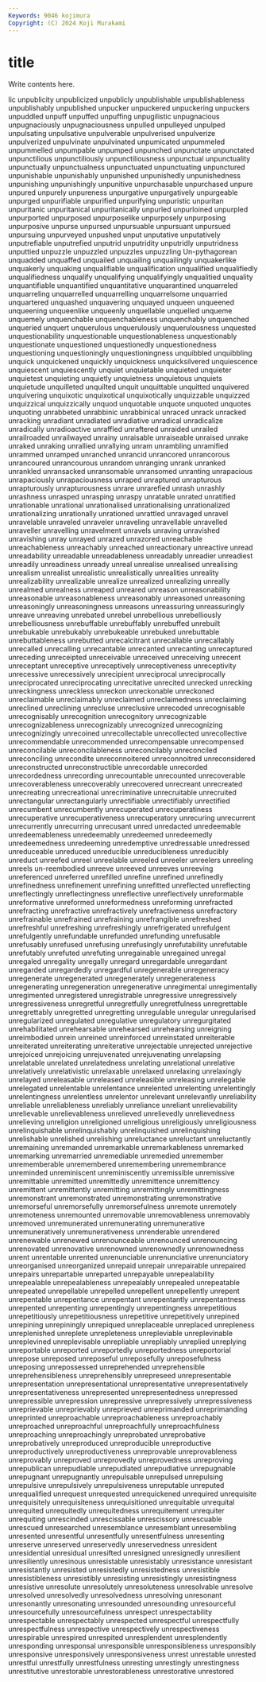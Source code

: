 ```yaml
---
Keywords: 9046 kojimura
Copyright: (C) 2024 Koji Murakami
---
```


# title

Write contents here.



lic unpublicity unpublicized unpublicly unpublishable unpublishableness unpublishably
unpublished unpucker unpuckered unpuckering unpuckers unpuddled unpuff unpuffed unpuffing unpugilistic
unpugnacious unpugnaciously unpugnaciousness unpulled unpulleyed unpulped unpulsating unpulsative unpulverable unpulverised
unpulverize unpulverized unpulvinate unpulvinated unpumicated unpummeled unpummelled unpumpable unpumped unpunched
unpunctate unpunctated unpunctilious unpunctiliously unpunctiliousness unpunctual unpunctuality unpunctually unpunctualness unpunctuated
unpunctuating unpunctured unpunishable unpunishably unpunished unpunishedly unpunishedness unpunishing unpunishingly unpunitive
unpurchasable unpurchased unpure unpured unpurely unpureness unpurgative unpurgatively unpurgeable unpurged
unpurifiable unpurified unpurifying unpuristic unpuritan unpuritanic unpuritanical unpuritanically unpurled unpurloined
unpurpled unpurported unpurposed unpurposelike unpurposely unpurposing unpurposive unpurse unpursed unpursuable
unpursuant unpursued unpursuing unpurveyed unpushed unput unputative unputatively unputrefiable unputrefied
unputrid unputridity unputridly unputridness unputtied unpuzzle unpuzzled unpuzzles unpuzzling Un-pythagorean
unquadded unquaffed unquailed unquailing unquailingly unquakerlike unquakerly unquaking unqualifiable unqualification
unqualified unqualifiedly unqualifiedness unqualify unqualifying unqualifyingly unqualitied unquality unquantifiable unquantified
unquantitative unquarantined unquarreled unquarreling unquarrelled unquarrelling unquarrelsome unquarried unquartered unquashed
unquavering unquayed unqueen unqueened unqueening unqueenlike unqueenly unquellable unquelled unqueme
unquemely unquenchable unquenchableness unquenchably unquenched unqueried unquert unquerulous unquerulously unquerulousness
unquested unquestionability unquestionable unquestionableness unquestionably unquestionate unquestioned unquestionedly unquestionedness unquestioning
unquestioningly unquestioningness unquibbled unquibbling unquick unquickened unquickly unquickness unquicksilvered unquiescence
unquiescent unquiescently unquiet unquietable unquieted unquieter unquietest unquieting unquietly unquietness
unquietous unquiets unquietude unquilleted unquilted unquit unquittable unquitted unquivered unquivering
unquixotic unquixotical unquixotically unquizzable unquizzed unquizzical unquizzically unquod unquotable unquote
unquoted unquotes unquoting unrabbeted unrabbinic unrabbinical unraced unrack unracked unracking
unradiant unradiated unradiative unradical unradicalize unradically unradioactive unraffled unraftered unraided
unrailed unrailroaded unrailwayed unrainy unraisable unraiseable unraised unrake unraked unraking
unrallied unrallying unram unrambling unramified unrammed unramped unranched unrancid unrancored
unrancorous unrancoured unrancourous unrandom unranging unrank unranked unrankled unransacked unransomable
unransomed unranting unrapacious unrapaciously unrapaciousness unraped unraptured unrapturous unrapturously unrapturousness
unrare unrarefied unrash unrashly unrashness unrasped unrasping unraspy unratable unrated
unratified unrationable unrational unrationalised unrationalising unrationalized unrationalizing unrationally unrationed unrattled
unravaged unravel unravelable unraveled unraveler unraveling unravellable unravelled unraveller unravelling
unravelment unravels unraving unravished unravishing unray unrayed unrazed unrazored unreachable
unreachableness unreachably unreached unreactionary unreactive unread unreadability unreadable unreadableness unreadably
unreadier unreadiest unreadily unreadiness unready unreal unrealise unrealised unrealising unrealism
unrealist unrealistic unrealistically unrealities unreality unrealizability unrealizable unrealize unrealized unrealizing
unreally unrealmed unrealness unreaped unreared unreason unreasonability unreasonable unreasonableness unreasonably
unreasoned unreasoning unreasoningly unreasoningness unreasons unreassuring unreassuringly unreave unreaving unrebated
unrebel unrebellious unrebelliously unrebelliousness unrebuffable unrebuffably unrebuffed unrebuilt unrebukable unrebukably
unrebukeable unrebuked unrebuttable unrebuttableness unrebutted unrecalcitrant unrecallable unrecallably unrecalled unrecalling
unrecantable unrecanted unrecanting unrecaptured unreceding unreceipted unreceivable unreceived unreceiving unrecent
unreceptant unreceptive unreceptively unreceptiveness unreceptivity unrecessive unrecessively unrecipient unreciprocal unreciprocally
unreciprocated unreciprocating unrecitative unrecited unrecked unrecking unreckingness unreckless unreckon unreckonable
unreckoned unreclaimable unreclaimably unreclaimed unreclaimedness unreclaiming unreclined unreclining unrecluse unreclusive
unrecoded unrecognisable unrecognisably unrecognition unrecognitory unrecognizable unrecognizableness unrecognizably unrecognized unrecognizing
unrecognizingly unrecoined unrecollectable unrecollected unrecollective unrecommendable unrecommended unrecompensable unrecompensed unreconcilable
unreconcilableness unreconcilably unreconciled unreconciling unrecondite unreconnoitered unreconnoitred unreconsidered unreconstructed unreconstructible
unrecordable unrecorded unrecordedness unrecording unrecountable unrecounted unrecoverable unrecoverableness unrecoverably unrecovered
unrecreant unrecreated unrecreating unrecreational unrecriminative unrecruitable unrecruited unrectangular unrectangularly unrectifiable
unrectifiably unrectified unrecumbent unrecumbently unrecuperated unrecuperatiness unrecuperative unrecuperativeness unrecuperatory unrecuring
unrecurrent unrecurrently unrecurring unrecusant unred unredacted unredeemable unredeemableness unredeemably unredeemed
unredeemedly unredeemedness unredeeming unredemptive unredressable unredressed unreduceable unreduced unreducible unreducibleness
unreducibly unreduct unreefed unreel unreelable unreeled unreeler unreelers unreeling unreels
un-reembodied unreeve unreeved unreeves unreeving unreferenced unreferred unrefilled unrefine unrefined
unrefinedly unrefinedness unrefinement unrefining unrefitted unreflected unreflecting unreflectingly unreflectingness unreflective
unreflectively unreformable unreformative unreformed unreformedness unreforming unrefracted unrefracting unrefractive unrefractively
unrefractiveness unrefractory unrefrainable unrefrained unrefraining unrefrangible unrefreshed unrefreshful unrefreshing unrefreshingly
unrefrigerated unrefulgent unrefulgently unrefundable unrefunded unrefunding unrefusable unrefusably unrefused unrefusing
unrefusingly unrefutability unrefutable unrefutably unrefuted unrefuting unregainable unregained unregal unregaled
unregality unregally unregard unregardable unregardant unregarded unregardedly unregardful unregenerable unregeneracy
unregenerate unregenerated unregenerately unregenerateness unregenerating unregeneration unregenerative unregimental unregimentally unregimented
unregistered unregistrable unregressive unregressively unregressiveness unregretful unregretfully unregretfulness unregrettable unregrettably
unregretted unregretting unregulable unregular unregularised unregularized unregulated unregulative unregulatory unregurgitated
unrehabilitated unrehearsable unrehearsed unrehearsing unreigning unreimbodied unrein unreined unreinforced unreinstated
unreiterable unreiterated unreiterating unreiterative unrejectable unrejected unrejective unrejoiced unrejoicing unrejuvenated
unrejuvenating unrelapsing unrelatable unrelated unrelatedness unrelating unrelational unrelative unrelatively unrelativistic
unrelaxable unrelaxed unrelaxing unrelaxingly unrelayed unreleasable unreleased unreleasible unreleasing unrelegable
unrelegated unrelentable unrelentance unrelented unrelenting unrelentingly unrelentingness unrelentless unrelentor unrelevant
unrelevantly unreliability unreliable unreliableness unreliably unreliance unreliant unrelievability unrelievable unrelievableness
unrelieved unrelievedly unrelievedness unrelieving unreligion unreligioned unreligious unreligiously unreligiousness unrelinquishable
unrelinquishably unrelinquished unrelinquishing unrelishable unrelished unrelishing unreluctance unreluctant unreluctantly unremaining
unremanded unremarkable unremarkableness unremarked unremarking unremarried unremediable unremedied unremember unrememberable
unremembered unremembering unremembrance unreminded unreminiscent unreminiscently unremissible unremissive unremittable unremitted
unremittedly unremittence unremittency unremittent unremittently unremitting unremittingly unremittingness unremonstrant unremonstrated
unremonstrating unremonstrative unremorseful unremorsefully unremorsefulness unremote unremotely unremoteness unremounted unremovable
unremovableness unremovably unremoved unremunerated unremunerating unremunerative unremuneratively unremunerativeness unrenderable unrendered
unrenewable unrenewed unrenounceable unrenounced unrenouncing unrenovated unrenovative unrenowned unrenownedly unrenownedness
unrent unrentable unrented unrenunciable unrenunciative unrenunciatory unreorganised unreorganized unrepaid unrepair
unrepairable unrepaired unrepairs unrepartable unreparted unrepayable unrepealability unrepealable unrepealableness unrepealably
unrepealed unrepeatable unrepeated unrepellable unrepelled unrepellent unrepellently unrepent unrepentable unrepentance
unrepentant unrepentantly unrepentantness unrepented unrepenting unrepentingly unrepentingness unrepetitious unrepetitiously unrepetitiousness
unrepetitive unrepetitively unrepined unrepining unrepiningly unrepiqued unreplaceable unreplaced unrepleness unreplenished
unreplete unrepleteness unrepleviable unreplevinable unreplevined unreplevisable unrepliable unrepliably unreplied unreplying
unreportable unreported unreportedly unreportedness unreportorial unrepose unreposed unreposeful unreposefully unreposefulness
unreposing unrepossessed unreprehended unreprehensible unreprehensibleness unreprehensibly unrepreseed unrepresentable unrepresentation unrepresentational
unrepresentative unrepresentatively unrepresentativeness unrepresented unrepresentedness unrepressed unrepressible unrepression unrepressive unrepressively
unrepressiveness unreprievable unreprievably unreprieved unreprimanded unreprimanding unreprinted unreproachable unreproachableness unreproachably
unreproached unreproachful unreproachfully unreproachfulness unreproaching unreproachingly unreprobated unreprobative unreprobatively unreproduced
unreproducible unreproductive unreproductively unreproductiveness unreprovable unreprovableness unreprovably unreproved unreprovedly unreprovedness
unreproving unrepublican unrepudiable unrepudiated unrepudiative unrepugnable unrepugnant unrepugnantly unrepulsable unrepulsed
unrepulsing unrepulsive unrepulsively unrepulsiveness unreputable unreputed unrequalified unrequest unrequested unrequickened
unrequired unrequisite unrequisitely unrequisiteness unrequisitioned unrequitable unrequital unrequited unrequitedly unrequitedness
unrequitement unrequiter unrequiting unrescinded unrescissable unrescissory unrescuable unrescued unresearched unresemblance
unresemblant unresembling unresented unresentful unresentfully unresentfulness unresenting unreserve unreserved unreservedly
unreservedness unresident unresidential unresidual unresifted unresigned unresignedly unresilient unresiliently unresinous
unresistable unresistably unresistance unresistant unresistantly unresisted unresistedly unresistedness unresistible unresistibleness
unresistibly unresisting unresistingly unresistingness unresistive unresolute unresolutely unresoluteness unresolvable unresolve
unresolved unresolvedly unresolvedness unresolving unresonant unresonantly unresonating unresounded unresounding unresourceful
unresourcefully unresourcefulness unrespect unrespectability unrespectable unrespectably unrespected unrespectful unrespectfully unrespectfulness
unrespective unrespectively unrespectiveness unrespirable unrespired unrespited unresplendent unresplendently unresponding unresponsal
unresponsible unresponsibleness unresponsibly unresponsive unresponsively unresponsiveness unrest unrestable unrested unrestful
unrestfully unrestfulness unresting unrestingly unrestingness unrestitutive unrestorable unrestorableness unrestorative unrestored

